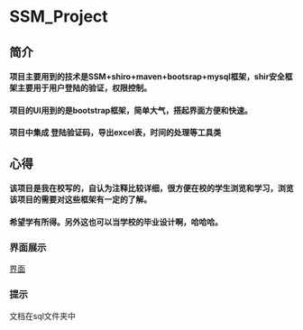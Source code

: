 # SSM_Project
## 简介
#### 项目主要用到的技术是SSM+shiro+maven+bootsrap+mysql框架，shir安全框架主要用于用户登陆的验证，权限控制。<br/>
#### 项目的UI用到的是bootstrap框架，简单大气，搭起界面方便和快速。
#### 项目中集成 登陆验证码，导出excel表，时间的处理等工具类
## 心得
#### 该项目是我在校写的，自认为注释比较详细，很方便在校的学生浏览和学习，浏览该项目的需要对这些框架有一定的了解。
#### 希望学有所得。另外这也可以当学校的毕业设计啊，哈哈哈。
  
  
  ### 界面展示  
  [界面](http://blog.51cto.com/12666319/2113833)
  ### 提示
  文档在sql文件夹中
